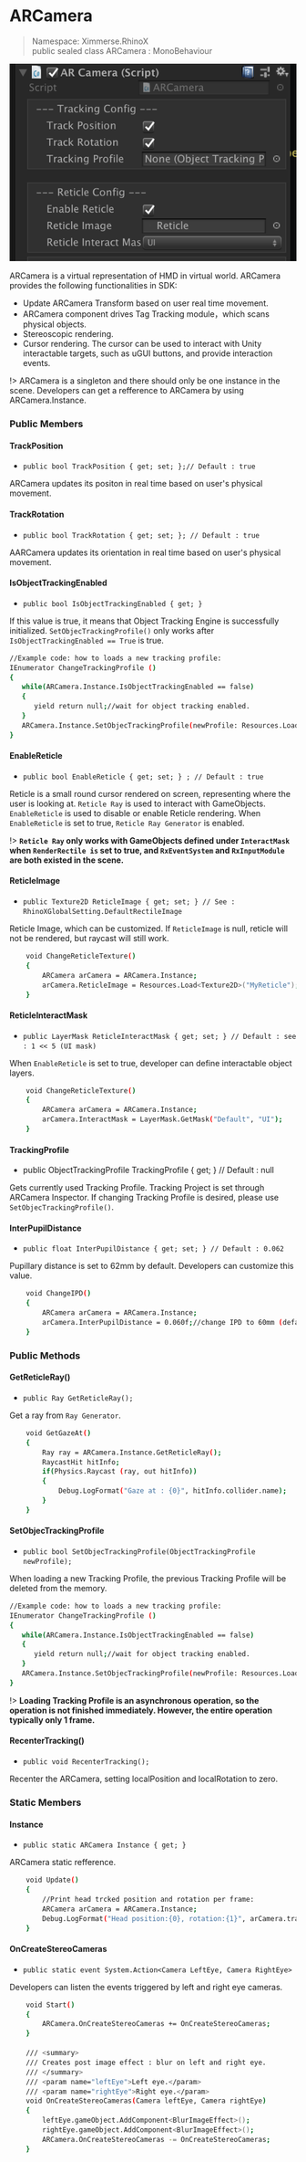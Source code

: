 # ARCamera

> Namespace: Ximmerse.RhinoX      
> public sealed class ARCamera : MonoBehaviour

![Logo](https://raw.githubusercontent.com/yinyuanqings/AIOSDK/gh-pages/img/Inspector/ARCamera.png ':size=450X400')

ARCamera is a virtual representation of HMD in virtual world. ARCamera provides the following functionalities in SDK:
- Update ARCamera Transform based on user real time movement.
- ARCamera component drives Tag Tracking module，which scans physical objects.
- Stereoscopic rendering.
- Cursor rendering. The cursor can be used to interact with Unity interactable targets, such as uGUI buttons, and provide interaction events.

!> ARCamera is a singleton and there should only be one instance in the scene. Developers can get a refference to ARCamera by using ARCamera.Instance.

### Public Members

#### TrackPosition
- `public bool TrackPosition { get; set; };// Default : true`

ARCamera updates its positon in real time based on user's physical movement.


#### TrackRotation
- `public bool TrackRotation { get; set; }; // Default : true`

AARCamera updates its orientation in real time based on user's physical movement.




#### IsObjectTrackingEnabled
- `public bool IsObjectTrackingEnabled { get; } `

If this value is true, it means that Object Tracking Engine is successfully initialized. `SetObjecTrackingProfile()` only works after `IsObjectTrackingEnabled == True` is true.

```bash
//Example code: how to loads a new tracking profile:
IEnumerator ChangeTrackingProfile ()
{
   while(ARCamera.Instance.IsObjectTrackingEnabled == false)
   {
      yield return null;//wait for object tracking enabled.
   }
   ARCamera.Instance.SetObjecTrackingProfile(newProfile: Resources.Load<ObjectTrackingProfile>("Cube+Beacons"));//loads new profile
}
```


#### EnableReticle
- `public bool EnableReticle { get; set; } ; // Default : true`

Reticle is a small round cursor rendered on screen, representing where the user is looking at. `Reticle Ray` is used to interact with GameObjects.
`EnableReticle` is used to disable or enable Reticle rendering. When `EnableReticle` is set to true, `Reticle Ray Generator` is enabled.

!> <b>`Reticle Ray` only works with GameObjects defined under `InteractMask` when `RenderRectile is` set to true, and `RxEventSystem` and `RxInputModule` are both existed in the scene. </b>


#### ReticleImage
- `public Texture2D ReticleImage { get; set; } // See : RhinoXGlobalSetting.DefaultRectileImage`

Reticle Image, which can be customized.
If `ReticleImage` is null, reticle will not be rendered, but raycast will still work.

```bash
    void ChangeReticleTexture()
    {
        ARCamera arCamera = ARCamera.Instance;
        arCamera.ReticleImage = Resources.Load<Texture2D>("MyReticle");
    }
```

#### ReticleInteractMask
- `public LayerMask ReticleInteractMask { get; set; } // Default : see : 1 << 5 (UI mask)`

When `EnableReticle` is set to true, developer can define interactable object layers. 

```bash
    void ChangeReticleTexture()
    {
        ARCamera arCamera = ARCamera.Instance;
        arCamera.InteractMask = LayerMask.GetMask("Default", "UI");
    }
```

#### TrackingProfile
- public ObjectTrackingProfile TrackingProfile { get; } // Default : null

Gets currently used Tracking Profile. Tracking Project is set through ARCamera Inspector. If changing Tracking Profile is desired, please use `SetObjecTrackingProfile()`.


#### InterPupilDistance
- `public float InterPupilDistance { get; set; } // Default : 0.062`

Pupillary distance is set to 62mm by default. Developers can customize this value.

```bash
    void ChangeIPD()
    {
        ARCamera arCamera = ARCamera.Instance;
        arCamera.InterPupilDistance = 0.060f;//change IPD to 60mm (default 62mm)
    }
```

### Public Methods


#### GetReticleRay()
- `public Ray GetReticleRay();`

Get a ray from `Ray Generator`.

```bash
    void GetGazeAt()
    {
        Ray ray = ARCamera.Instance.GetReticleRay();
        RaycastHit hitInfo;
        if(Physics.Raycast (ray, out hitInfo))
        {
            Debug.LogFormat("Gaze at : {0}", hitInfo.collider.name);
        }
    }
```

#### SetObjecTrackingProfile
- `public bool SetObjecTrackingProfile(ObjectTrackingProfile newProfile);`

When loading a new Tracking Profile, the previous Tracking Profile will be deleted from the memory.

```bash
//Example code: how to loads a new tracking profile:
IEnumerator ChangeTrackingProfile ()
{
   while(ARCamera.Instance.IsObjectTrackingEnabled == false)
   {
      yield return null;//wait for object tracking enabled.
   }
   ARCamera.Instance.SetObjecTrackingProfile(newProfile: Resources.Load<ObjectTrackingProfile>("Cube+Beacons"));//loads new profile
}
```

!> <b>Loading Tracking Profile is an asynchronous operation, so the operation is not finished immediately. However, the entire operation typically only 1 frame.</b>

#### RecenterTracking()
- `public void RecenterTracking();`

Recenter the ARCamera, setting localPosition and localRotation to zero.



### Static Members

#### Instance
- `public static ARCamera Instance { get; }`

ARCamera static refference.

```bash
    void Update()
    {
        //Print head trcked position and rotation per frame:
        ARCamera arCamera = ARCamera.Instance;
        Debug.LogFormat("Head position:{0}, rotation:{1}", arCamera.transform.localPosition, arCamera.transform.localEulerAngles);
    }
```


#### OnCreateStereoCameras
- `public static event System.Action<Camera LeftEye, Camera RightEye>` 

Developers can listen the events triggered by left and right eye cameras.

```bash
    void Start()
    {
        ARCamera.OnCreateStereoCameras += OnCreateStereoCameras;
    }

    /// <summary>
    /// Creates post image effect : blur on left and right eye.
    /// </summary>
    /// <param name="leftEye">Left eye.</param>
    /// <param name="rightEye">Right eye.</param>
    void OnCreateStereoCameras(Camera leftEye, Camera rightEye)
    {
        leftEye.gameObject.AddComponent<BlurImageEffect>();
        rightEye.gameObject.AddComponent<BlurImageEffect>();
        ARCamera.OnCreateStereoCameras -= OnCreateStereoCameras;
    }
```
